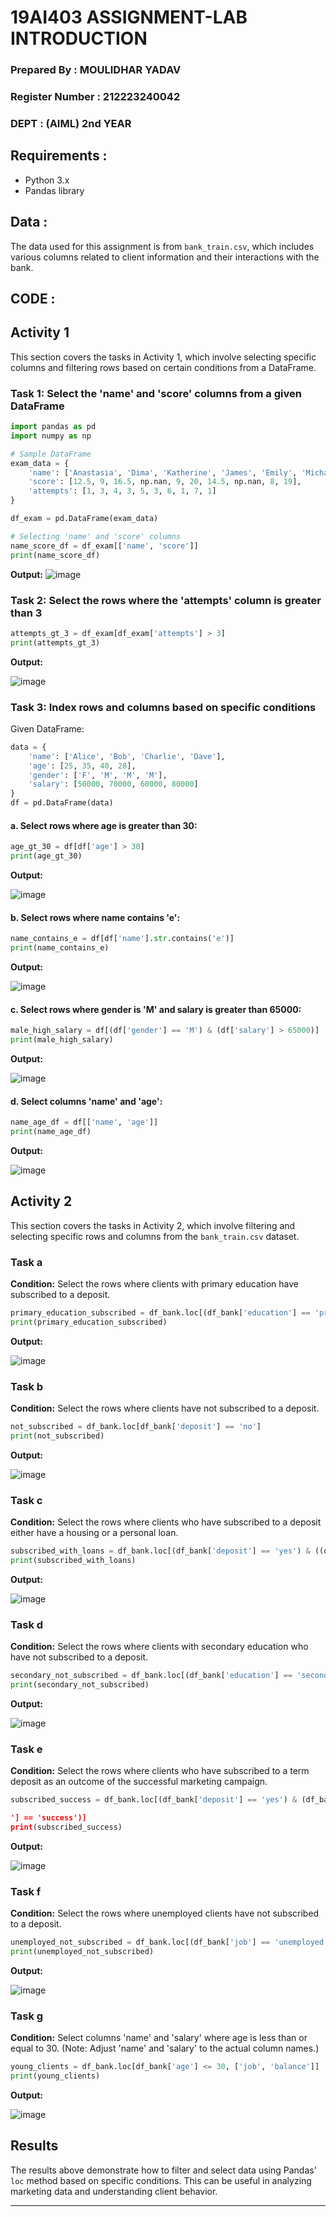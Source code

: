 # 19AI403 ASSIGNMENT-LAB INTRODUCTION
### Prepared By : MOULIDHAR YADAV
### Register Number : 212223240042
### DEPT : (AIML) 2nd YEAR

## Requirements :

- Python 3.x
- Pandas library


## Data :

The data used for this assignment is from `bank_train.csv`, which includes various columns related to client information and their interactions with the bank.

## CODE :

## Activity 1

This section covers the tasks in Activity 1, which involve selecting specific columns and filtering rows based on certain conditions from a DataFrame.

### Task 1: Select the 'name' and 'score' columns from a given DataFrame

```python
import pandas as pd
import numpy as np

# Sample DataFrame
exam_data = {
    'name': ['Anastasia', 'Dima', 'Katherine', 'James', 'Emily', 'Michael', 'Matthew', 'Laura', 'Kevin', 'Jonas'],
    'score': [12.5, 9, 16.5, np.nan, 9, 20, 14.5, np.nan, 8, 19],
    'attempts': [1, 3, 4, 3, 5, 3, 6, 1, 7, 1]
}

df_exam = pd.DataFrame(exam_data)

# Selecting 'name' and 'score' columns
name_score_df = df_exam[['name', 'score']]
print(name_score_df)
```

**Output:**
![image](https://github.com/user-attachments/assets/aab22217-f307-46cf-9c72-ddfd093d8391)


### Task 2: Select the rows where the 'attempts' column is greater than 3

```python
attempts_gt_3 = df_exam[df_exam['attempts'] > 3]
print(attempts_gt_3)
```

**Output:**

![image](https://github.com/user-attachments/assets/a10dd689-c514-4ecb-b1c9-7b4922244fbd)


### Task 3: Index rows and columns based on specific conditions

Given DataFrame:

```python
data = {
    'name': ['Alice', 'Bob', 'Charlie', 'Dave'],
    'age': [25, 35, 40, 28],
    'gender': ['F', 'M', 'M', 'M'],
    'salary': [50000, 70000, 60000, 80000]
}
df = pd.DataFrame(data)
```

#### a. Select rows where age is greater than 30:

```python
age_gt_30 = df[df['age'] > 30]
print(age_gt_30)
```

**Output:**

![image](https://github.com/user-attachments/assets/b691822a-c83e-42ed-b589-45e67f46b7e9)


#### b. Select rows where name contains 'e':

```python
name_contains_e = df[df['name'].str.contains('e')]
print(name_contains_e)
```

**Output:**

![image](https://github.com/user-attachments/assets/869d50bd-6337-4f70-abea-5ed62bcddda6)


#### c. Select rows where gender is 'M' and salary is greater than 65000:

```python
male_high_salary = df[(df['gender'] == 'M') & (df['salary'] > 65000)]
print(male_high_salary)
```

**Output:**

![image](https://github.com/user-attachments/assets/823e20a2-bbd9-4043-a4ee-eb577035e351)


#### d. Select columns 'name' and 'age':

```python
name_age_df = df[['name', 'age']]
print(name_age_df)
```

**Output:**

![image](https://github.com/user-attachments/assets/b7ac52dc-6cb8-4156-908b-a1f10381d368)

## Activity 2

This section covers the tasks in Activity 2, which involve filtering and selecting specific rows and columns from the `bank_train.csv` dataset.

### Task a

**Condition:** Select the rows where clients with primary education have subscribed to a deposit.

```python
primary_education_subscribed = df_bank.loc[(df_bank['education'] == 'primary') & (df_bank['deposit'] == 'yes')]
print(primary_education_subscribed)
```

**Output:**

![image](https://github.com/user-attachments/assets/738bf407-2257-4873-ba08-da475a3c1b3a)


### Task b

**Condition:** Select the rows where clients have not subscribed to a deposit.

```python
not_subscribed = df_bank.loc[df_bank['deposit'] == 'no']
print(not_subscribed)
```

**Output:**

![image](https://github.com/user-attachments/assets/4e3b6c66-51c0-4165-93bd-bc75c4a0dd56)

### Task c

**Condition:** Select the rows where clients who have subscribed to a deposit either have a housing or a personal loan.

```python
subscribed_with_loans = df_bank.loc[(df_bank['deposit'] == 'yes') & ((df_bank['housing'] == 'yes') | (df_bank['loan'] == 'yes'))]
print(subscribed_with_loans)
```

**Output:**

![image](https://github.com/user-attachments/assets/6b067710-29a4-46c9-87a7-b11094ca2ff1)


### Task d

**Condition:** Select the rows where clients with secondary education who have not subscribed to a deposit.

```python
secondary_not_subscribed = df_bank.loc[(df_bank['education'] == 'secondary') & (df_bank['deposit'] == 'no')]
print(secondary_not_subscribed)
```

**Output:**

![image](https://github.com/user-attachments/assets/c9584cfd-157a-48f8-9432-d67b359e155d)


### Task e

**Condition:** Select the rows where clients who have subscribed to a term deposit as an outcome of the successful marketing campaign.

```python
subscribed_success = df_bank.loc[(df_bank['deposit'] == 'yes') & (df_bank['poutcome

'] == 'success')]
print(subscribed_success)
```

**Output:**

![image](https://github.com/user-attachments/assets/9220b116-bdf3-45c6-be0d-36d76a14336e)


### Task f

**Condition:** Select the rows where unemployed clients have not subscribed to a deposit.

```python
unemployed_not_subscribed = df_bank.loc[(df_bank['job'] == 'unemployed') & (df_bank['deposit'] == 'no')]
print(unemployed_not_subscribed)
```

**Output:**

![image](https://github.com/user-attachments/assets/b58b2fe2-88f0-41a3-bda0-13963d9e8dc2)

### Task g

**Condition:** Select columns 'name' and 'salary' where age is less than or equal to 30. (Note: Adjust 'name' and 'salary' to the actual column names.)

```python
young_clients = df_bank.loc[df_bank['age'] <= 30, ['job', 'balance']]
print(young_clients)
```

**Output:**

![image](https://github.com/user-attachments/assets/2fd69b3b-8eb1-4403-a2d9-9b005ee2a006)


## Results

The results above demonstrate how to filter and select data using Pandas' `loc` method based on specific conditions. This can be useful in analyzing marketing data and understanding client behavior.

---
